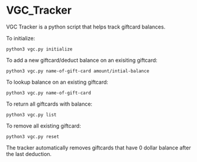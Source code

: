 # VGC_Tracker

VGC Tracker is a python script that helps track giftcard balances. 

To initialize:
```
python3 vgc.py initialize
```
To add a new giftcard/deduct balance on an exisiting giftcard:
```
python3 vgc.py name-of-gift-card amount/intial-balance
```
To lookup balance on an existing giftcard:
```
python3 vgc.py name-of-gift-card
```
To return all giftcards with balance:
```
python3 vgc.py list
```
To remove all existing giftcard:
```
python3 vgc.py reset
```

The tracker automatically removes giftcards that have 0 dollar balance after the last deduction. 
